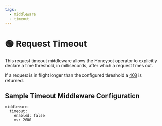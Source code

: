 ```yaml
---
tags:
  - middleware
  - timeout
---
```


# 🟢 Request Timeout

This request timeout middleware allows the Honeypot operator to explicitly declare a time threshold, in milliseconds, after which a request times out.

If a request is in flight longer than the configured threshold a [408](https://developer.mozilla.org/en-US/docs/Web/HTTP/Status/408) is returned.

## Sample Timeout Middleware Configuration

```
middleware:
  timeout:
    enabled: false
    ms: 2000
```
